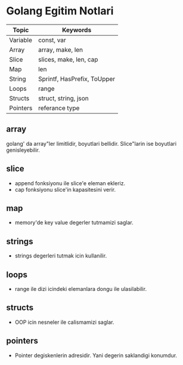 # Golang Egitim Notlari

| Topic | Keywords |
| ------ | ------ |
| Variable | const, var|
| Array | array, make, len|
| Slice | slices, make, len, cap|
| Map | len|
| String | Sprintf, HasPrefix, ToUpper |
| Loops | range |
| Structs | struct, string, json |
| Pointers | referance type  |

## array
golang' da array"ler limitlidir, boyutlari bellidir. Slice"larin ise boyutlari genisleyebilir.

## slice
* append fonksiyonu ile slice'e eleman ekleriz.
* cap fonksiyonu slice'in kapasitesini verir.

## map
* memory'de key value degerler tutmamizi saglar.

## strings
* strings degerleri tutmak icin kullanilir.

## loops
* range ile dizi icindeki elemanlara dongu ile ulasilabilir.

## structs
* OOP icin nesneler ile calismamizi saglar.

## pointers
* Pointer degiskenlerin adresidir. Yani degerin saklandigi konumdur.